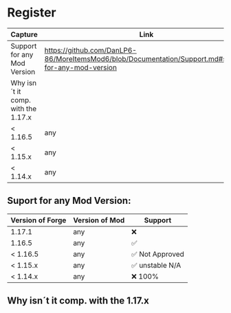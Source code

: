 # Register
| Capture                             | Link                                                                                                |
| ----------------------------------- | --------------------------------------------------------------------------------------------------- |
| Support for any Mod Version         | https://github.com/DanLP6-86/MoreItemsMod6/blob/Documentation/Support.md#suport-for-any-mod-version |
| Why isn´t it comp. with the 1.17.x  |  |
| < 1.16.5         | any              |
| < 1.15.x         | any              |
| < 1.14.x         | any              |



## Suport for any Mod Version:

| Version of Forge | Version of Mod   | Support         |
| ---------------- | ---------------- | --------------- |
| 1.17.1           | any              | :x:             |
| 1.16.5           | any              | ✅              |
| < 1.16.5         | any              | ✅ Not Approved |
| < 1.15.x         | any              | ✅ unstable N/A |
| < 1.14.x         | any              | :x: 100%        |



## Why isn´t it comp. with the 1.17.x
